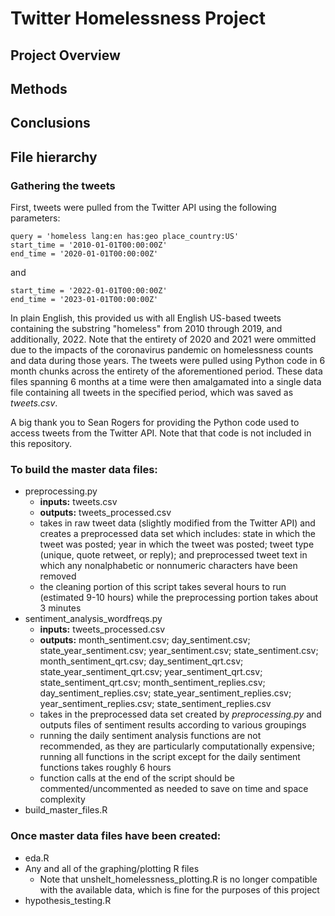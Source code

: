 # Twitter Homelessness Project

## Project Overview

## Methods

## Conclusions

## File hierarchy

### Gathering the tweets

First, tweets were pulled from the Twitter API using the following parameters:

``query = 'homeless lang:en has:geo place_country:US'``\
``start_time = '2010-01-01T00:00:00Z'``\
``end_time = '2020-01-01T00:00:00Z'``

and

``start_time = '2022-01-01T00:00:00Z'``\
``end_time = '2023-01-01T00:00:00Z'``

In plain English, this provided us with all English US-based tweets containing the substring "homeless" from 2010 through 2019, and additionally, 2022. Note that the entirety of 2020 and 2021 were ommitted due to the impacts of the coronavirus pandemic on homelessness counts and data during those years. The tweets were pulled using Python code in 6 month chunks across the entirety of the aforementioned period. These data files spanning 6 months at a time were then amalgamated into a single data file containing all tweets in the specified period, which was saved as *tweets.csv*.

A big thank you to Sean Rogers for providing the Python code used to access tweets from the Twitter API. Note that that code is not included in this repository.

### To build the master data files:
- preprocessing.py
  - **inputs:** tweets.csv
  - **outputs:** tweets_processed.csv
  - takes in raw tweet data (slightly modified from the Twitter API) and creates a preprocessed data set which includes: state in which the tweet was posted; year in which the tweet was posted; tweet type (unique, quote retweet, or reply); and preprocessed tweet text in which any nonalphabetic or nonnumeric characters have been removed
  - the cleaning portion of this script takes several hours to run (estimated 9-10 hours) while the preprocessing portion takes about 3 minutes
- sentiment_analysis_wordfreqs.py
  - **inputs:** tweets_processed.csv
  - **outputs:** month_sentiment.csv; day_sentiment.csv; state_year_sentiment.csv; year_sentiment.csv; state_sentiment.csv; month_sentiment_qrt.csv; day_sentiment_qrt.csv; state_year_sentiment_qrt.csv; year_sentiment_qrt.csv; state_sentiment_qrt.csv; month_sentiment_replies.csv; day_sentiment_replies.csv; state_year_sentiment_replies.csv; year_sentiment_replies.csv; state_sentiment_replies.csv
  - takes in the preprocessed data set created by *preprocessing.py* and outputs files of sentiment results according to various groupings
  - running the daily sentiment analysis functions are not recommended, as they are particularly computationally expensive; running all functions in the script except for the daily sentiment functions takes roughly 6 hours
  - function calls at the end of the script should be commented/uncommented as needed to save on time and space complexity
- build_master_files.R

### Once master data files have been created:
- eda.R 
- Any and all of the graphing/plotting R files 
  - Note that unshelt_homelessness_plotting.R is no longer compatible with the available data, which is fine
  for the purposes of this project
- hypothesis_testing.R
